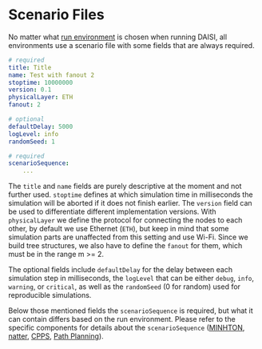 # Scenario Files

No matter what [run environment](../sola/environments.md) is chosen when running DAISI, all environments use a scenario file with some fields that are always required.

```yaml
# required
title: Title
name: Test with fanout 2
stoptime: 10000000
version: 0.1
physicalLayer: ETH
fanout: 2

# optional
defaultDelay: 5000
logLevel: info
randomSeed: 1

# required
scenarioSequence:
    ...
```

The `title` and `name` fields are purely descriptive at the moment and not further used.
`stoptime` defines at which simulation time in milliseconds the simulation will be aborted if it does not finish earlier.
The `version` field can be used to differentiate different implementation versions.
With `physicalLayer` we define the protocol for connecting the nodes to each other, by default we use Ethernet (`ETH`), but keep in mind that some simulation parts are unaffected from this setting and use Wi-Fi.
Since we build tree structures, we also have to define the `fanout` for them, which must be in the range m >= 2.

The optional fields include `defaultDelay` for the delay between each simulation step in milliseconds, the `logLevel` that can be either `debug`, `info`, `warning`, or `critical`, as well as the `randomSeed` (0 for random) used for reproducible simulations.

Below those mentioned fields the `scenarioSequence` is required, but what it can contain differs based on the run environment. Please refer to the specific components for details about the `scenarioSequence` ([MINHTON](../daisi_lib/minhton-ns3/management-overlay.md), [natter](../daisi_lib/natter-ns3/event-distribution.md), [CPPS](../daisi_lib/applications/cpps/index.md), [Path Planning](../daisi_lib/applications/path-planning/index.md)).
